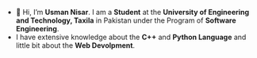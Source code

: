 - 👋 Hi, I’m **Usman Nisar**. I am a **Student** at the **University of Engineering and Technology, Taxila** in Pakistan under the Program of **Software Engineering**.
- I have extensive knowledge about the **C++** and **Python Language** and little bit about the **Web Devolpment**.
